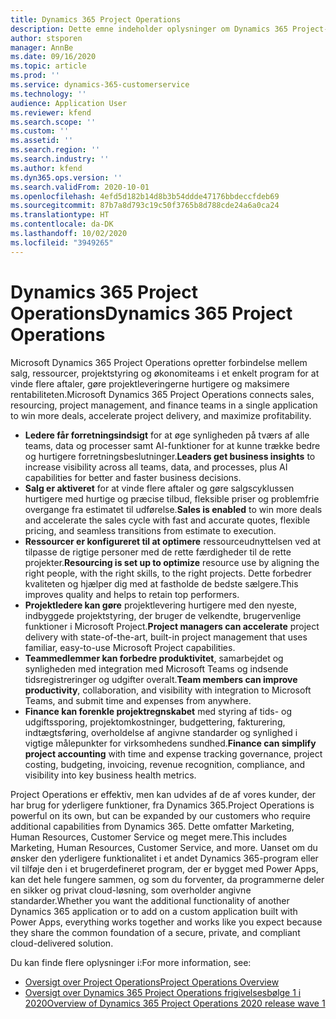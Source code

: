 ```yaml
---
title: Dynamics 365 Project Operations
description: Dette emne indeholder oplysninger om Dynamics 365 Project-operationer.
author: stsporen
manager: AnnBe
ms.date: 09/16/2020
ms.topic: article
ms.prod: ''
ms.service: dynamics-365-customerservice
ms.technology: ''
audience: Application User
ms.reviewer: kfend
ms.search.scope: ''
ms.custom: ''
ms.assetid: ''
ms.search.region: ''
ms.search.industry: ''
ms.author: kfend
ms.dyn365.ops.version: ''
ms.search.validFrom: 2020-10-01
ms.openlocfilehash: 4efd5d182b14d8b3b54ddde47176bbdeccfdeb69
ms.sourcegitcommit: 87b7a8d793c19c50f3765b8d788cde24a6a0ca24
ms.translationtype: HT
ms.contentlocale: da-DK
ms.lasthandoff: 10/02/2020
ms.locfileid: "3949265"
---
```

# <a name="dynamics-365-project-operations"></a><span data-ttu-id="f3ece-103">Dynamics 365 Project Operations</span><span class="sxs-lookup"><span data-stu-id="f3ece-103">Dynamics 365 Project Operations</span></span>

<span data-ttu-id="f3ece-104">Microsoft Dynamics 365 Project Operations opretter forbindelse mellem salg, ressourcer, projektstyring og økonomiteams i et enkelt program for at vinde flere aftaler, gøre projektleveringerne hurtigere og maksimere rentabiliteten.</span><span class="sxs-lookup"><span data-stu-id="f3ece-104">Microsoft Dynamics 365 Project Operations connects sales, resourcing, project management, and finance teams in a single application to win more deals, accelerate project delivery, and maximize profitability.</span></span>

-   <span data-ttu-id="f3ece-105">**Ledere får forretningsindsigt** for at øge synligheden på tværs af alle teams, data og processer samt AI-funktioner for at kunne trække bedre og hurtigere forretningsbeslutninger.</span><span class="sxs-lookup"><span data-stu-id="f3ece-105">**Leaders get business insights** to increase visibility across all teams, data, and processes, plus AI capabilities for better and faster business decisions.</span></span>
-   <span data-ttu-id="f3ece-106">**Salg er aktiveret** for at vinde flere aftaler og gøre salgscyklussen hurtigere med hurtige og præcise tilbud, fleksible priser og problemfrie overgange fra estimatet til udførelse.</span><span class="sxs-lookup"><span data-stu-id="f3ece-106">**Sales is enabled** to win more deals and accelerate the sales cycle with fast and accurate quotes, flexible pricing, and seamless transitions from estimate to execution.</span></span>
-   <span data-ttu-id="f3ece-107">**Ressourcer er konfigureret til at optimere** ressourceudnyttelsen ved at tilpasse de rigtige personer med de rette færdigheder til de rette projekter.</span><span class="sxs-lookup"><span data-stu-id="f3ece-107">**Resourcing is set up to optimize** resource use by aligning the right people, with the right skills, to the right projects.</span></span> <span data-ttu-id="f3ece-108">Dette forbedrer kvaliteten og hjælper dig med at fastholde de bedste sælgere.</span><span class="sxs-lookup"><span data-stu-id="f3ece-108">This improves quality and helps to retain top performers.</span></span>
-   <span data-ttu-id="f3ece-109">**Projektledere kan gøre** projektlevering hurtigere med den nyeste, indbyggede projektstyring, der bruger de velkendte, brugervenlige funktioner i Microsoft Project.</span><span class="sxs-lookup"><span data-stu-id="f3ece-109">**Project managers can accelerate** project delivery with state-of-the-art, built-in project management that uses familiar, easy-to-use Microsoft Project capabilities.</span></span>
-   <span data-ttu-id="f3ece-110">**Teammedlemmer kan forbedre produktivitet**, samarbejdet og synligheden med integration med Microsoft Teams og indsende tidsregistreringer og udgifter overalt.</span><span class="sxs-lookup"><span data-stu-id="f3ece-110">**Team members can improve productivity**, collaboration, and visibility with integration to Microsoft Teams, and submit time and expenses from anywhere.</span></span>
-   <span data-ttu-id="f3ece-111">**Finance kan forenkle projektregnskabet** med styring af tids- og udgiftssporing, projektomkostninger, budgettering, fakturering, indtægtsføring, overholdelse af angivne standarder og synlighed i vigtige målepunkter for virksomhedens sundhed.</span><span class="sxs-lookup"><span data-stu-id="f3ece-111">**Finance can simplify project accounting** with time and expense tracking governance, project costing, budgeting, invoicing, revenue recognition, compliance, and visibility into key business health metrics.</span></span>

<span data-ttu-id="f3ece-112">Project Operations er effektiv, men kan udvides af de af vores kunder, der har brug for yderligere funktioner, fra Dynamics 365.</span><span class="sxs-lookup"><span data-stu-id="f3ece-112">Project Operations is powerful on its own, but can be expanded by our customers who require additional capabilities from Dynamics 365.</span></span> <span data-ttu-id="f3ece-113">Dette omfatter Marketing, Human Resources, Customer Service og meget mere.</span><span class="sxs-lookup"><span data-stu-id="f3ece-113">This includes Marketing, Human Resources, Customer Service, and more.</span></span> <span data-ttu-id="f3ece-114">Uanset om du ønsker den yderligere funktionalitet i et andet Dynamics 365-program eller vil tilføje den i et brugerdefineret program, der er bygget med Power Apps, kan det hele fungere sammen, og som du forventer, da programmerne deler en sikker og privat cloud-løsning, som overholder angivne standarder.</span><span class="sxs-lookup"><span data-stu-id="f3ece-114">Whether you want the additional functionality of another Dynamics 365 application or to add on a custom application built with Power Apps, everything works together and works like you expect because they share the common foundation of a secure, private, and compliant cloud-delivered solution.</span></span>

<span data-ttu-id="f3ece-115">Du kan finde flere oplysninger i:</span><span class="sxs-lookup"><span data-stu-id="f3ece-115">For more information, see:</span></span>

- [<span data-ttu-id="f3ece-116">Oversigt over Project Operations</span><span class="sxs-lookup"><span data-stu-id="f3ece-116">Project Operations Overview</span></span>](https://dynamics.microsoft.com/en-us/project-operations/overview/)
- [<span data-ttu-id="f3ece-117">Oversigt over Dynamics 365 Project Operations frigivelsesbølge 1 i 2020</span><span class="sxs-lookup"><span data-stu-id="f3ece-117">Overview of Dynamics 365 Project Operations 2020 release wave 1</span></span>](https://docs.microsoft.com/dynamics365-release-plan/2020wave1/dynamics365-project-operations/)

